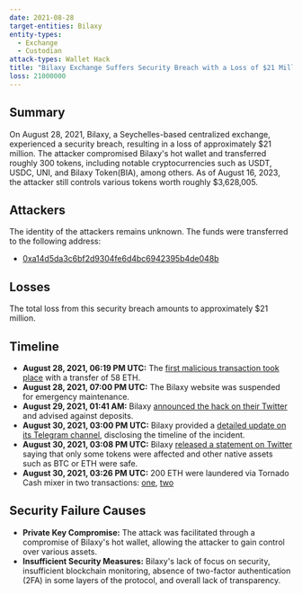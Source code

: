 ```yaml
---
date: 2021-08-28
target-entities: Bilaxy
entity-types:
  - Exchange
  - Custodian
attack-types: Wallet Hack
title: "Bilaxy Exchange Suffers Security Breach with a Loss of $21 Million"
loss: 21000000
---
```


## Summary

On August 28, 2021, Bilaxy, a Seychelles-based centralized exchange, experienced a security breach, resulting in a loss of approximately $21 million. The attacker compromised Bilaxy's hot wallet and transferred roughly 300 tokens, including notable cryptocurrencies such as USDT, USDC, UNI, and Bilaxy Token(BIA), among others. As of August 16, 2023, the attacker still controls various tokens worth roughly $3,628,005.

## Attackers

The identity of the attackers remains unknown. The funds were transferred to the following address:

- [0xa14d5da3c6bf2d9304fe6d4bc6942395b4de048b](https://etherscan.io/address/0xa14d5da3c6bf2d9304fe6d4bc6942395b4de048b)

## Losses

The total loss from this security breach amounts to approximately $21 million.

## Timeline

- **August 28, 2021, 06:19 PM UTC:** The [first malicious transaction took place](https://etherscan.io/tx/0x1c46175d138eb5be91c4c2e67e4a190058eba8298792e42b71674cf710d6a95e) with a transfer of 58 ETH.
- **August 28, 2021, 07:00 PM UTC:** The Bilaxy website was suspended for emergency maintenance.
- **August 29, 2021, 01:41 AM:** Bilaxy [announced the hack on their Twitter](https://twitter.com/Bilaxy_exchange/status/1431794222198181892) and advised against deposits.
- **August 30, 2021, 03:00 PM UTC:** Bilaxy provided a [detailed update on its Telegram channel](https://t.me/s/bilaxy_announcements?q=Updates+for+Bilaxy+ERC20+hot+wallet+hacked+incident), disclosing the timeline of the incident.
- **August 30, 2021, 03:08 PM UTC:** Bilaxy [released a statement on Twitter](https://twitter.com/Bilaxy_exchange/status/1432359586074226690) saying that only some tokens were affected and other native assets such as BTC or ETH were safe.
- **August 30, 2021, 03:26 PM UTC:** 200 ETH were laundered via Tornado Cash mixer in two transactions: [one](https://etherscan.io/tx/0x98efcfa24ab0c37a490e02d43d4b22d45565ef9b91fa40214de53407e21f739b), [two](https://etherscan.io/tx/0x194c25c2eedd006a8babc7a976b499e3d96ad3b9822b4691429a09a75d68735b)

## Security Failure Causes

- **Private Key Compromise:** The attack was facilitated through a compromise of Bilaxy's hot wallet, allowing the attacker to gain control over various assets.
- **Insufficient Security Measures:** Bilaxy's lack of focus on security, insufficient blockchain monitoring, absence of two-factor authentication (2FA) in some layers of the protocol, and overall lack of transparency.
